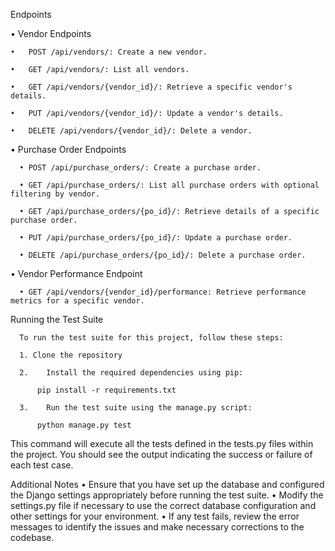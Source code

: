 Endpoints

•	Vendor Endpoints

    •	POST /api/vendors/: Create a new vendor.
  
    •	GET /api/vendors/: List all vendors.
    
    •	GET /api/vendors/{vendor_id}/: Retrieve a specific vendor's details.
    
    •	PUT /api/vendors/{vendor_id}/: Update a vendor's details.
    
    •	DELETE /api/vendors/{vendor_id}/: Delete a vendor.

•	Purchase Order Endpoints

      •	POST /api/purchase_orders/: Create a purchase order.
      
      •	GET /api/purchase_orders/: List all purchase orders with optional filtering by vendor.
      
      •	GET /api/purchase_orders/{po_id}/: Retrieve details of a specific purchase order.
      
      •	PUT /api/purchase_orders/{po_id}/: Update a purchase order.
      
      •	DELETE /api/purchase_orders/{po_id}/: Delete a purchase order.

•	Vendor Performance Endpoint

      •	GET /api/vendors/{vendor_id}/performance: Retrieve performance metrics for a specific vendor.
      
Running the Test Suite

      To run the test suite for this project, follow these steps:
    
      1. Clone the repository
         
      2.	Install the required dependencies using pip:
      
          pip install -r requirements.txt 
      
      3.	Run the test suite using the manage.py script:
    
          python manage.py test 
      
This command will execute all the tests defined in the tests.py files within the project. You should see the output indicating the success or failure of each test case.

Additional Notes
    •	Ensure that you have set up the database and configured the Django settings appropriately before running the test suite.
    •	Modify the settings.py file if necessary to use the correct database configuration and other settings for your environment.
    •	If any test fails, review the error messages to identify the issues and make necessary corrections to the codebase.

